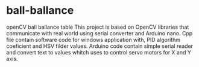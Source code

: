 # ball-ballance
openCV ball ballance table
This project is based on OpenCV libraries that communicate with real world using serial converter and Arduino nano.
Cpp file contain software code for windows application with, PID algorithm coeficient and HSV filder values.
Arduino code contain simple serial reader and convert text to values whitch uses to control servo motors for X and Y axis. 
